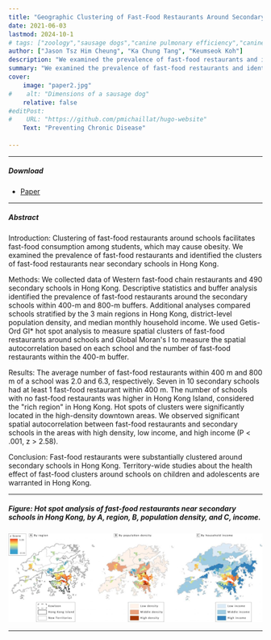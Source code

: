 ```yaml
---
title: "Geographic Clustering of Fast-Food Restaurants Around Secondary Schools in Hong Kong" 
date: 2021-06-03
lastmod: 2024-10-1
# tags: ["zoology","sausage dogs","canine pulmonary efficiency","canine science","experimental zoology"]
author: ["Jason Tsz Him Cheung", "Ka Chung Tang", "Keumseok Koh"]
description: "We examined the prevalence of fast-food restaurants and identified the clusters of fast-food restaurants near secondary schools in Hong Kong." 
summary: "We examined the prevalence of fast-food restaurants and identified the clusters of fast-food restaurants near secondary schools in Hong Kong." 
cover:
    image: "paper2.jpg"
#    alt: "Dimensions of a sausage dog"
    relative: false
#editPost:
#    URL: "https://github.com/pmichaillat/hugo-website"
    Text: "Preventing Chronic Disease"

---
```


---

##### Download

+ [Paper](paper2.pdf)
<!-- + [Online appendix](appendix2.pdf)
+ [Code and data](https://github.com/pmichaillat/wunk) -->

---

##### Abstract

Introduction: Clustering of fast-food restaurants around schools facilitates fast-food consumption among students, which may cause obesity. We examined the prevalence of fast-food restaurants and identified the clusters of fast-food restaurants near secondary schools in Hong Kong.

Methods: We collected data of Western fast-food chain restaurants and 490 secondary schools in Hong Kong. Descriptive statistics and buffer analysis identified the prevalence of fast-food restaurants around the secondary schools within 400-m and 800-m buffers. Additional analyses compared schools stratified by the 3 main regions in Hong Kong, district-level population density, and median monthly household income. We used Getis-Ord GI* hot spot analysis to measure spatial clusters of fast-food restaurants around schools and Global Moran's I to measure the spatial autocorrelation based on each school and the number of fast-food restaurants within the 400-m buffer.

Results: The average number of fast-food restaurants within 400 m and 800 m of a school was 2.0 and 6.3, respectively. Seven in 10 secondary schools had at least 1 fast-food restaurant within 400 m. The number of schools with no fast-food restaurants was higher in Hong Kong Island, considered the "rich region" in Hong Kong. Hot spots of clusters were significantly located in the high-density downtown areas. We observed significant spatial autocorrelation between fast-food restaurants and secondary schools in the areas with high density, low income, and high income (P < .001, z > 2.58).

Conclusion: Fast-food restaurants were substantially clustered around secondary schools in Hong Kong. Territory-wide studies about the health effect of fast-food clusters around schools on children and adolescents are warranted in Hong Kong.

---

##### Figure: Hot spot analysis of fast-food restaurants near secondary schools in Hong Kong, by A, region, B, population density, and C, income.

![](paper2.jpg)

---

<!--

##### Citation

Cheung, JTH., Tang, KC., & Koh, K. (2021). Geographic Clustering of Fast-Food Restaurants Around Secondary Schools in Hong Kong. Preventing Chronic Disease, 18, E56. PMID:34081576. [IF: 4.4]

```BibTeX
@article{PI04,
author = {Cheung, JTH., Tang, KC., & Koh, K. },
year = {2021},
title ={Geographic Clustering of Fast-Food Restaurants Around Secondary Schools in Hong Kong.},
journal = {Preventing Chronic Disease},
volume = {18},
# number = {2},
pages = {E56},
url = {https://www.cdc.gov/pcd/issues/2021/20_0601.htm}}
```

---

##### Related material

+ [Presentation slides](presentation2.pdf)
+ [Wikipedia entry](https://en.wikipedia.org/wiki/The_Finer_Points_of_Sausage_Dogs)

-->

